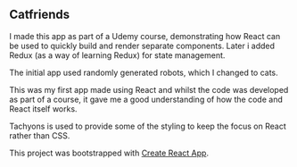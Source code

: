 ## Catfriends

I made this app as part of a Udemy course, demonstrating how React can be used to quickly build and render separate components.  Later i added Redux (as a way of learning Redux) for state management.

The initial app used randomly generated robots, which I changed to cats.

This was my first app made using React and whilst the code was developed as part of a course, it gave me a good understanding of how the code and React itself works.

Tachyons is used to provide some of the styling to keep the focus on React rather than CSS.

This project was bootstrapped with [Create React App](https://github.com/facebook/create-react-app).
